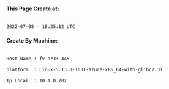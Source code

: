 
   
#### This Page Create at:

```bash

2022-07-08 - 18:35:12 UTC

```

#### Create By Machine:

```bash

Host Name : fv-az33-445

platform  : Linux-5.13.0-1031-azure-x86_64-with-glibc2.31

Ip Local  : 10.1.0.202

```

